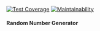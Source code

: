 [![Test Coverage](https://api.codeclimate.com/v1/badges/cc036b366a6f6808b035/test_coverage)](https://codeclimate.com/github/sgatana/random-phone-number-generator/test_coverage)
[![Maintainability](https://api.codeclimate.com/v1/badges/cc036b366a6f6808b035/maintainability)](https://codeclimate.com/github/sgatana/random-phone-number-generator/maintainability)
#### Random Number Generator